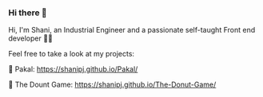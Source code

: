 ### Hi there 👋
Hi, I'm Shani, an Industrial Engineer and a passionate self-taught Front end developer :woman_technologist:

Feel free to take a look at my projects:

 🌱 Pakal:    https://shanipj.github.io/Pakal/
 
:doughnut: The Dount Game:  https://shanipj.github.io/The-Donut-Game/
 



<!--
**shanipj/shanipj** is a ✨ _special_ ✨ repository because its `README.md` (this file) appears on your GitHub profile.

Here are some ideas to get you started:

- 🔭 I’m currently working on ...
- 🌱 I’m currently learning ...
- 👯 I’m looking to collaborate on ...
- 🤔 I’m looking for help with ...
- 💬 Ask me about ...
- 📫 How to reach me: ...
- 😄 Pronouns: ...
- ⚡ Fun fact: ...
-->
